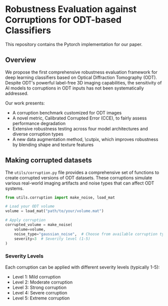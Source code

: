 # Robustness Evaluation against Corruptions for ODT-based Classifiers

This repository contains the Pytorch implementation for our paper.


## Overview
We propose the first comprehensive robustness evaluation framework for deep learning classifiers based on Optical Diffraction Tomography (ODT). Despite ODT's powerful label-free 3D imaging capabilities, the sensitivity of AI models to corruptions in ODT inputs has not been systematically addressed.

Our work presents:
- A corruption benchmark customized for ODT images
- A novel metric, Calibrated Corrupted Error (CCE), to fairly assess performance degradation
- Extensive robustness testing across four model architectures and diverse corruption types
- A new data augmentation method, \cutpix, which improves robustness by blending shape and texture features

## Making corrupted datasets

The `utils/corruption.py` file provides a comprehensive set of functions to create corrupted versions of ODT datasets. These corruptions simulate various real-world imaging artifacts and noise types that can affect ODT systems.


```python
from utils.corruption import make_noise, load_mat

# Load your ODT volume
volume = load_mat("path/to/your/volume.mat")

# Apply corruption
corrupted_volume = make_noise(
    volume=volume,
    noise_type="gaussian_noise",  # Choose from available corruption types
    severity=3  # Severity level (1-5)
)
```

### Severity Levels

Each corruption can be applied with different severity levels (typically 1-5):
- Level 1: Mild corruption
- Level 2: Moderate corruption
- Level 3: Strong corruption
- Level 4: Severe corruption
- Level 5: Extreme corruption